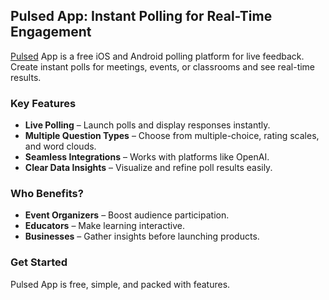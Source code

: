 ## Pulsed App: Instant Polling for Real-Time Engagement

[Pulsed](https://www.pulsed.me/) App is a free iOS and Android polling platform for live feedback. Create instant polls for meetings, events, or classrooms and see real-time results.

### Key Features

- **Live Polling** – Launch polls and display responses instantly.
- **Multiple Question Types** – Choose from multiple-choice, rating scales, and word clouds.
- **Seamless Integrations** – Works with platforms like OpenAI.
- **Clear Data Insights** – Visualize and refine poll results easily.

### Who Benefits?

- **Event Organizers** – Boost audience participation.
- **Educators** – Make learning interactive.
- **Businesses** – Gather insights before launching products.

### Get Started

Pulsed App is free, simple, and packed with features. 
